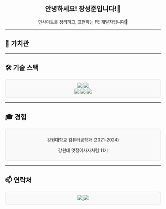 <div align="center">
  <h2 align="center">안녕하세요! 장성준입니다!👋</h2>
  <p>인사이트를 정리하고, 표현하는 FE 개발자입니다🎨</p>
</div>

---

## 🤔 가치관
<div align="center">
  <!-- 가치관 관련 내용 추가 -->
</div>

---

## 🛠️ 기술 스택
<div align="center" style="border: 1px solid #ddd; padding: 10px; border-radius: 8px; background-color: #f9f9f9;">
  <img src="https://img.shields.io/badge/HTML5-%23E34F26.svg?&style=for-the-badge&logo=html5&logoColor=white" />
  <img src="https://img.shields.io/badge/CSS3-%231572B6.svg?&style=for-the-badge&logo=css3&logoColor=white" />
  <br>
  <img src="https://img.shields.io/badge/JavaScript-%23F7DF1E.svg?&style=for-the-badge&logo=javascript&logoColor=black" />
  <img src="https://img.shields.io/badge/Python-%233776AB.svg?&style=for-the-badge&logo=python&logoColor=white" />
  <img src="https://img.shields.io/badge/C++-%2300599C.svg?&style=for-the-badge&logo=c%2B%2B&logoColor=white" />
</div>

---

## 🎓 경험
<div align="center" style="border: 1px solid #ddd; padding: 10px; border-radius: 8px; background-color: #f9f9f9;">
  <p>강원대학교 컴퓨터공학과 (2021-2024)</p>
  <p>강원대 멋쟁이사자처럼 11기</p>
</div>

---

## 📫 연락처
<div align="center" style="border: 1px solid #ddd; padding: 10px; border-radius: 8px; background-color: #f9f9f9;">
  <a href="mailto:betatest0710@gmail.com">
    <img src="https://img.shields.io/badge/-betatest0710@gmail.com-D14836?style=flat-square&logo=Gmail&logoColor=white" />
  </a>
  <a href="https://www.instagram.com/j2jayyy/">
    <img src="https://img.shields.io/badge/-_J2Jayy-E4405F?style=flat-square&logo=Instagram&logoColor=white" />
  </a>
</div>

